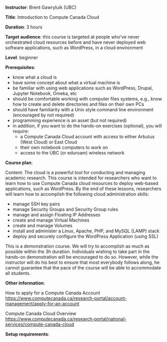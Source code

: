 **Instructor**: Brent Gawryluik (UBC)

**Title**: Introduction to Compute Canada Cloud

**Duration**: 3 hours

**Target audience**: this course is targeted at people who've never orchestrated cloud resources before
and have never deployed web software applications, such as WordPress, in a cloud environment

**Level**: beginner

**Prerequisites**:
- know what a cloud is
- have some concept about what a virtual machine is
- be familiar with using web applications such as WordPress, Drupal, Jupyter Notebook, Omeka, etc
- should be comfortable working with computer files systems, e.g., know how to create and delete
  directories and files on their own PCs
- should have familiarity with a Unix style command line environment (encouraged by not required)
- programming experience is an asset (but not required)
- in addition, if you want to do the hands-on exercises (optional), you will require:
  - a Compute Canada Cloud account with access to either Arbutus (West Cloud) or East Cloud
  - their own notebook computers to work on
  - access to the UBC (or eduroam) wireless network

**Course plan**:

Content: The cloud is a powerful tool for conducting and managing academic research. This course is
intended for researchers who want to learn how to use Compute Canada cloud resources to deploy web-based
applications, such as WordPress. By the end of these lessons, researchers will learn how to accomplish
the following cloud administration skills:

- manage SSH key pairs
- manage Security Groups and Security Group rules
- manage and assign Floating IP Addresses
- create and manage Virtual Machines
- create and manage Volumes
- install and administer a Linux, Apache, PHP, and MySQL (LAMP) stack
- deploy and securely configure the WordPress Application (using SSL)

This is a demonstration course. We will try to accomplish as much as possible within the 3h
duration. Individuals wishing to take part in the hands-on demonstration will be encouraged to do
so. However, while the instructor will do his best to ensure that most everybody follows along, he cannot
guarantee that the pace of the course will be able to accommodate all students.

**Other information**:

How to apply for a Compute Canada Account
https://www.computecanada.ca/research-portal/account-management/apply-for-an-account

Compute Canada Cloud Overview
https://www.computecanada.ca/research-portal/national-services/compute-canada-cloud

**Setup requirements**:
